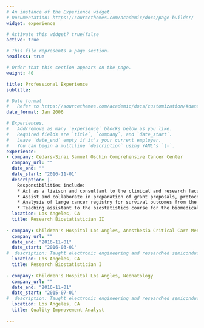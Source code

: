 ```yaml
---
# An instance of the Experience widget.
# Documentation: https://sourcethemes.com/academic/docs/page-builder/
widget: experience

# Activate this widget? true/false
active: true

# This file represents a page section.
headless: true

# Order that this section appears on the page.
weight: 40

title: Professional Experience
subtitle:

# Date format
#   Refer to https://sourcethemes.com/academic/docs/customization/#date-format
date_format: Jan 2006

# Experiences.
#   Add/remove as many `experience` blocks below as you like.
#   Required fields are `title`, `company`, and `date_start`.
#   Leave `date_end` empty if it's your current employer.
#   You can begin a multiline `description` using YAML's `|-`.
experience:
- company: Cedars-Sinai Samuel Oschin Comprehensive Cancer Center
  company_url: ""
  date_end: ""
  date_start: "2016-11-01"
  description: |-
    Responsibilities include:
    * Act as a liaison and consultant to the clinical and research faculty regarding ongoing research projects within the Samuel Oschin Comprehensive Cancer Institute as well as other divisions and departments at Cedars Sinai.
    * Assist and collaborate in preparation of grant proposals, protocol designs, publications, and presentation by providing statistical support for sample size determination and power analysis.
    * Analysis of large cancer registry for survival outcomes from the National Cancer Database (NCDB), and the Surveillance, Epidemiology, and End Results Program (SEER-Medicare) from the National Cancer Institute (NCI).
    * Teaching assistant to the biostatistics course for the biomedical sciences PhD program.
  location: Los Angeles, CA
  title: Research Biostatistician II
  
- company: Children's Hospital Los Angles, Anesthesia Critical Care Medicine
  company_url: ""
  date_end: "2016-11-01"
  date_start: "2016-03-01"
#  description: Taught electronic engineering and researched semiconductor physics.
  location: Los Angeles, CA
  title: Research Biostatistician I
  
- company: Children's Hospital Los Angles, Neonatology
  company_url: ""
  date_end: "2016-11-01"
  date_start: "2015-07-01"
#  description: Taught electronic engineering and researched semiconductor physics.
  location: Los Angeles, CA
  title: Quality Improvement Analyst
  
---
```

